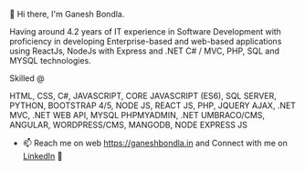 👋 Hi there, I'm Ganesh Bondla.

Having around 4.2 years of IT experience in Software Development with proficiency in developing Enterprise-based and web-based applications using ReactJs, NodeJs with Express and .NET C# / MVC, PHP, SQL and MYSQL technologies.

Skilled @ 

HTML, 
CSS, 
C#, 
JAVASCRIPT, 
CORE JAVASCRIPT (ES6), 
SQL SERVER, 
PYTHON, 
BOOTSTRAP 4/5, 
NODE JS, 
REACT JS, 
PHP, 
JQUERY AJAX, 
.NET MVC, 
.NET WEB API, 
MYSQL PHPMYADMIN, 
.NET UMBRACO/CMS, 
ANGULAR, 
WORDPRESS/CMS, 
MANGODB, 
NODE EXPRESS JS

- 📫 Reach me on web <a href="https://ganeshbondla.in" target="_blank">https://ganeshbondla.in</a> and Connect with me on <a href="https://www.linkedin.com/in/ganeshbondlain/" target="_blank">LinkedIn</a> 🤝
